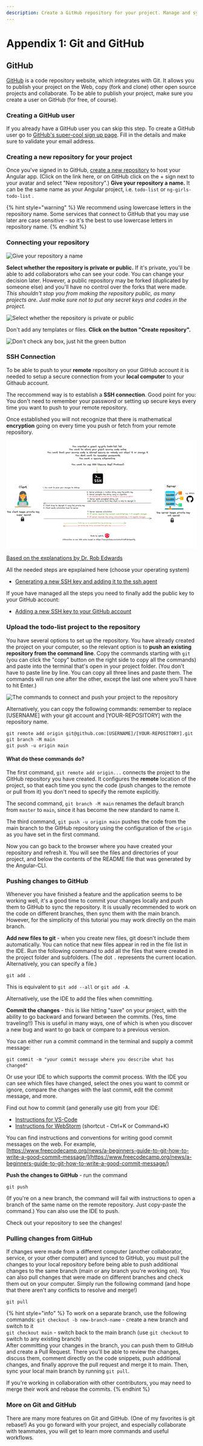```yaml
---
description: Create a GitHub repository for your project. Manage and sync it using Git.
---
```


# Appendix 1: Git and GitHub

## GitHub

[GitHub](https://github.com/) is a code repository website, which integrates with Git. It allows you to publish your project on the Web, copy \(fork and clone\) other open source projects and collaborate. To be able to publish your project, make sure you create a user on GitHub \(for free, of course\).

### Creating a GitHub user

If you already have a GitHub user you can skip this step. To create a GitHub user go to [GitHub's super-cool sign up page](https://github.com/signup). Fill in the details and make sure to validate your email address.

### Creating a new repository for your project

Once you've signed in to GitHub, [create a new repository](https://github.com/new) to host your Angular app. \(Click on the link here, or on GitHub click on the + sign next to your avatar and select "New repository".\) **Give your repository a name.** It can be the same name as your Angular project, i.e. `todo-list` or `ng-girls-todo-list` .

{% hint style="warning" %}
We recommend using lowercase letters in the repository name. Some services that connect to GitHub that you may use later are case sensitive - so it's the best to use lowercase letters in repository name.
{% endhint %}

### Connecting your repository

![Give your repository a name](../.gitbook/assets/image%20%285%29.png)

**Select whether the repository is private or public.** If it's private, you'll be able to add collaborators who can see your code. You can change your decision later. However, a public repository may be forked \(duplicated by someone else\) and you'll have no control over the forks that were made. _This shouldn't stop you from making the repository public, as many projects are. Just make sure not to put any secret keys and codes in the project._

![Select whether the repository is private or public](../.gitbook/assets/image%20%288%29.png)

Don't add any templates or files. **Click on the button "Create repository".**

![Don't check any box, just hit the green button](../.gitbook/assets/image%20%289%29.png)

### SSH Connection

To be able to push to your **remote** repository on your GitHub account it is needed to setup a secure connection from your **local computer** to your Githaub account.

The reccommend way is to establish a **SSH connection**. Good point for you: You don't need to remember your password or setting up secure keys every time you want to push to your remote repository.

Once established you will not recognize that there is mathematical **encryption** going on every time you push or fetch from your remote repository.

![A short explanation how SSH works](../.gitbook/assets/SSH_Explanation.png)

[Based on the explanations by Dr. Rob Edwards](https://www.youtube.com/watch?v=dPAw4opzN9g)

All the needed steps are epxplained here (choose your operating system)

- [Generating a new SSH key and adding it to the ssh agent](https://docs.github.com/en/authentication/connecting-to-github-with-ssh/generating-a-new-ssh-key-and-adding-it-to-the-ssh-agent)

If youe have managed all the steps you need to finally add the public key to your GitHub account:

- [Adding a new SSH key to your GitHub account](https://docs.github.com/en/authentication/connecting-to-github-with-ssh/adding-a-new-ssh-key-to-your-github-account)

### Upload the todo-list project to the repository

You have several options to set up the repository. You have already created the project on your computer, so the relevant option is to **push an existing repository from the command line**. Copy the commands starting with `git` \(you can click the "copy" button on the right side to copy all the commands\) and paste into the terminal that's open in your project folder. \(You don't have to paste line by line. You can copy all three lines and paste them. The commands will run one after the other, except the last one where you'll have to hit Enter.\)

![The commands to connect and push your project to the repository](../.gitbook/assets/image%20%287%29.png)

Alternatively, you can copy the following commands: remember to replace [USERNAME] with your git account and [YOUR-REPOSITORY] with the repository name.

```text
git remote add origin git@github.com:[USERNAME]/[YOUR-REPOSITORY].git
git branch -M main
git push -u origin main
```

#### What do these commands do?

The first command, `git remote add origin...` connects the project to the GitHub repository you have created. It configures the **remote** location of the project, so that each time you sync the code \(push changes to the remote or pull from it\) you don't need to specify the remote explicitly.

The second command, `git branch -M main` renames the default branch from `master` to `main`, since it has become the new standard to name it.

The third command, `git push -u origin main` pushes the code from the main branch to the GitHub repository using the configuration of the `origin` as you have set in the first command.

Now you can go back to the browser where you have created your repository and refresh it. You will see the files and directories of your project, and below the contents of the README file that was generated by the Angular-CLI.

### Pushing changes to GitHub

Whenever you have finished a feature and the application seems to be working well, it's a good time to commit your changes locally and push them to GitHub to sync the repository. It is usually recommended to work on the code on different branches, then sync them with the main branch. However, for the simplicity of this tutorial you may work directly on the main branch.

**Add new files to git** - when you create new files, git doesn't include them automatically. You can notice that new files appear in red in the file list in the IDE. Run the following command to add all the files that were created in the project folder and subfolders. \(The dot `.` represents the current location. Alternatively, you can specify a file.\)

```text
git add .
```

This is equivalent to `git add --all` or `git add -A`.

Alternatively, use the IDE to add the files when committing.

**Commit the changes** - this is like hitting "save" on your project, with the ability to go backward and forward between the commits. \(Yes, time traveling!!\) This is useful in many ways, one of which is when you discover a new bug and want to go back or compare to a previous version.

You can either run a commit command in the terminal and supply a commit message:

```text
git commit -m "your commit message where you describe what has changed"
```

Or use your IDE to which supports the commit process. With the IDE you can see which files have changed, select the ones you want to commit or ignore, compare the changes with the last commit, edit the commit message, and more.

Find out how to commit \(and generally use git\) from your IDE:

- [Instructions for VS-Code](https://code.visualstudio.com/docs/editor/versioncontrol)
- [Instructions for WebStorm](https://www.jetbrains.com/help/webstorm/commit-and-push-changes.html) \(shortcut - Ctrl+K or Command+K\)

You can find instructions and conventions for writing good commit messages on the web. For example, [https://www.freecodecamp.org/news/a-beginners-guide-to-git-how-to-write-a-good-commit-message/](https://www.freecodecamp.org/news/a-beginners-guide-to-git-how-to-write-a-good-commit-message/)

**Push the changes to GitHub** - run the command

```text
git push
```

\(If you're on a new branch, the command will fail with instructions to open a branch of the same name on the remote repository. Just copy-paste the command.\) You can also use the IDE to push.

Check out your repository to see the changes!

### Pulling changes from GitHub

If changes were made from a different computer \(another collaborator, service, or your other computer\) and synced to GitHub, you must pull the changes to your local repository before being able to push additional changes to the same branch \(main or any branch you're working on\). You can also pull changes that were made on different branches and check them out on your computer. Simply run the following command \(and hope that there aren't any conflicts to resolve and merge!\)

```text
git pull
```

{% hint style="info" %}
To work on a separate branch, use the following commands:
`git checkout -b new-branch-name` - create a new branch and switch to it  
`git checkout main` - switch back to the main branch \(use `git checkout` to switch to any existing branch\)  
After committing your changes in the branch, you can push them to GitHub and create a Pull Request. There you'll be able to review the changes, discuss them, comment directly on the code snippets, push additional changes, and finally approve the pull request and merge it to main. Then, sync your local main branch by running `git pull`.

If you're working in collaboration with other contributors, you may need to merge their work and rebase the commits.
{% endhint %}

### More on Git and GitHub

There are many more features on Git and GitHub. \(One of my favorites is git rebase!\) As you go forward with your project, and especially collaborate with teammates, you will get to learn more commands and useful workflows.
